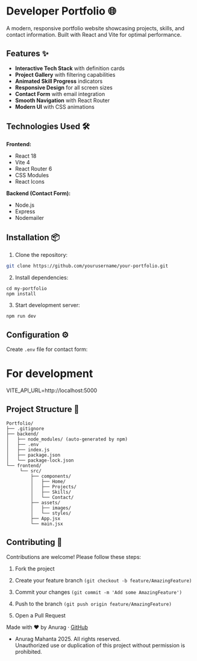 # Developer Portfolio 🌐

A modern, responsive portfolio website showcasing projects, skills, and contact information. Built with React and Vite for optimal performance.

## Features ✨

- **Interactive Tech Stack** with definition cards
- **Project Gallery** with filtering capabilities
- **Animated Skill Progress** indicators
- **Responsive Design** for all screen sizes
- **Contact Form** with email integration
- **Smooth Navigation** with React Router
- **Modern UI** with CSS animations

## Technologies Used 🛠️

**Frontend:**
- React 18
- Vite 4
- React Router 6
- CSS Modules
- React Icons

**Backend (Contact Form):**
- Node.js
- Express
- Nodemailer

## Installation 📦

1. Clone the repository:
```bash
git clone https://github.com/yourusername/your-portfolio.git
```
2. Install dependencies:
```
cd my-portfolio
npm install
```
3. Start development server:
```
npm run dev
```

## Configuration ⚙️
Create `.env` file for contact form:

# For development
VITE_API_URL=http://localhost:5000

## Project Structure 📂
```
Portfolio/
├── .gitignore
├── backend/
│   ├── node_modules/ (auto-generated by npm)
│   ├── .env
│   ├── index.js
│   ├── package.json
│   └── package-lock.json
└── frontend/
     └── src/
         ├── components/
         │   ├── Home/
         │   ├── Projects/
         │   ├── Skills/
         │   └── Contact/
         ├── assets/
         │   ├── images/
         │   └── styles/
         ├── App.jsx
         └── main.jsx
```


## Contributing 🤝
Contributions are welcome! Please follow these steps:

1. Fork the project

2. Create your feature branch `(git checkout -b feature/AmazingFeature)`

3. Commit your changes `(git commit -m 'Add some AmazingFeature')`

4. Push to the branch `(git push origin feature/AmazingFeature)`

5. Open a Pull Request


Made with ❤️ by Anurag · [GitHub](https://github.com/ANURAGGGGGGGGGGGG)   

- Anurag Mahanta 2025. All rights reserved.  
Unauthorized use or duplication of this project without permission is prohibited.